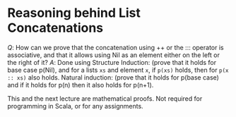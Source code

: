 # Reasoning behind List Concatenations

*Q*: How can we prove that the concatenation using ++ or the ::: operator is associative, and that it allows using Nil as an element either on the left or the right of it?
*A*: Done using Structure Induction: (prove that it holds for base case p(Nil), and for a lists `xs` and element `x`, if `p(xs)` holds, then for `p(x :: xs)` also holds.
Natural induction: (prove that it holds for p(base case) and if it holds for p(n) then it also holds for p(n+1).

This and the next lecture are mathematical proofs. Not required for programming in Scala, or for any assignments.